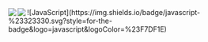 <img align="left" src="https://github-readme-stats.vercel.app/api?username=SajibPandit&show_icons=true&theme=radical"/>

<img align="left" src="https://github-readme-stats.vercel.app/api/top-langs/?username=SajibPandit&layout=compact"/>

<div>
  ![JavaScript](https://img.shields.io/badge/javascript-%23323330.svg?style=for-the-badge&logo=javascript&logoColor=%23F7DF1E)
</div>
